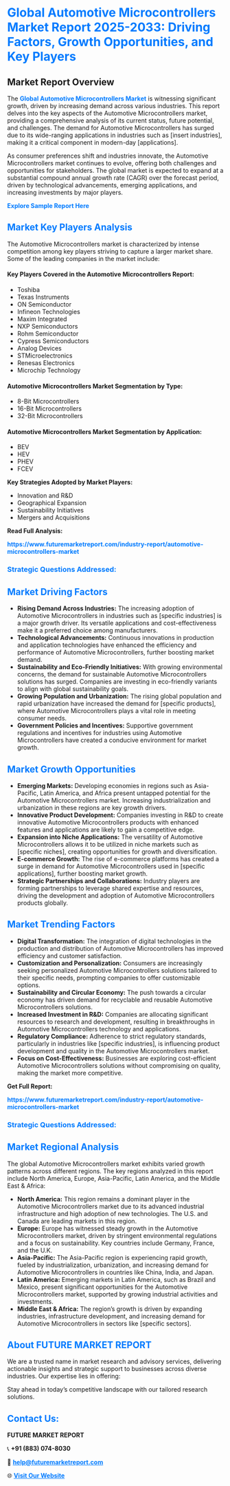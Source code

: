 <h1 style="color: #007BFF;">Global Automotive Microcontrollers Market Report 2025-2033: Driving Factors, Growth Opportunities, and Key Players</h1>

<section id="overview">
<h2>Market Report Overview</h2>
<p>The <a href="https://www.futuremarketreport.com/industry-report/automotive-microcontrollers-market" style="color: #007BFF; text-decoration: none;"><strong>Global Automotive Microcontrollers Market</strong></a> is witnessing significant growth, driven by increasing demand across various industries. This report delves into the key aspects of the Automotive Microcontrollers market, providing a comprehensive analysis of its current status, future potential, and challenges. The demand for Automotive Microcontrollers has surged due to its wide-ranging applications in industries such as [insert industries], making it a critical component in modern-day [applications].</p>
<p>As consumer preferences shift and industries innovate, the Automotive Microcontrollers market continues to evolve, offering both challenges and opportunities for stakeholders. The global market is expected to expand at a substantial compound annual growth rate (CAGR) over the forecast period, driven by technological advancements, emerging applications, and increasing investments by major players.</p>
</section>

<section id="overview">
<p><a href="https://www.futuremarketreport.com/request-sample/reportId=75394" style="color: #007BFF; text-decoration: none;"><strong>Explore Sample Report Here</strong></a></p>
</section>

<section id="key-players">
<h2 style="color: #007BFF;">Market Key Players Analysis</h2>
<p>The Automotive Microcontrollers market is characterized by intense competition among key players striving to capture a larger market share. Some of the leading companies in the market include:</p>
<h4>Key Players Covered in the Automotive Microcontrollers Report:</h4>
<ul><li>Toshiba</li><li>Texas Instruments</li><li>ON Semiconductor</li><li>Infineon Technologies</li><li>Maxim Integrated</li><li>NXP Semiconductors</li><li>Rohm Semiconductor</li><li>Cypress Semiconductors</li><li>Analog Devices</li><li>STMicroelectronics</li><li>Renesas Electronics</li><li>Microchip Technology</li></ul>
<h4>Automotive Microcontrollers Market Segmentation by Type:</h4>
<ul><li>8-Bit Microcontrollers</li><li>16-Bit Microcontrollers</li><li>32-Bit Microcontrollers</li></ul>

<h4>Automotive Microcontrollers Market Segmentation by Application:</h4>
<ul><li>BEV</li><li>HEV</li><li>PHEV</li><li>FCEV</li></ul>
<p><strong>Key Strategies Adopted by Market Players:</strong></p>
<ul>
<li>Innovation and R&D</li>
<li>Geographical Expansion</li>
<li>Sustainability Initiatives</li>
<li>Mergers and Acquisitions</li>
</ul>
</section>

<section>
<p><strong>Read Full Analysis: </strong></p><a href="https://www.futuremarketreport.com/industry-report/automotive-microcontrollers-market" style="color: #007BFF; text-decoration: none;"><strong>https://www.futuremarketreport.com/industry-report/automotive-microcontrollers-market</strong></a>
<h3 style="color: #007BFF;">Strategic Questions Addressed:</h3>
</section>

<section id="driving-factors">
<h2 style="color: #007BFF;">Market Driving Factors</h2>
<ul>
<li><strong>Rising Demand Across Industries:</strong> The increasing adoption of Automotive Microcontrollers in industries such as [specific industries] is a major growth driver. Its versatile applications and cost-effectiveness make it a preferred choice among manufacturers.</li>
<li><strong>Technological Advancements:</strong> Continuous innovations in production and application technologies have enhanced the efficiency and performance of Automotive Microcontrollers, further boosting market demand.</li>
<li><strong>Sustainability and Eco-Friendly Initiatives:</strong> With growing environmental concerns, the demand for sustainable Automotive Microcontrollers solutions has surged. Companies are investing in eco-friendly variants to align with global sustainability goals.</li>
<li><strong>Growing Population and Urbanization:</strong> The rising global population and rapid urbanization have increased the demand for [specific products], where Automotive Microcontrollers plays a vital role in meeting consumer needs.</li>
<li><strong>Government Policies and Incentives:</strong> Supportive government regulations and incentives for industries using Automotive Microcontrollers have created a conducive environment for market growth.</li>
</ul>
</section>

<section id="growth-opportunities">
<h2 style="color: #007BFF;">Market Growth Opportunities</h2>
<ul>
<li><strong>Emerging Markets:</strong> Developing economies in regions such as Asia-Pacific, Latin America, and Africa present untapped potential for the Automotive Microcontrollers market. Increasing industrialization and urbanization in these regions are key growth drivers.</li>
<li><strong>Innovative Product Development:</strong> Companies investing in R&D to create innovative Automotive Microcontrollers products with enhanced features and applications are likely to gain a competitive edge.</li>
<li><strong>Expansion into Niche Applications:</strong> The versatility of Automotive Microcontrollers allows it to be utilized in niche markets such as [specific niches], creating opportunities for growth and diversification.</li>
<li><strong>E-commerce Growth:</strong> The rise of e-commerce platforms has created a surge in demand for Automotive Microcontrollers used in [specific applications], further boosting market growth.</li>
<li><strong>Strategic Partnerships and Collaborations:</strong> Industry players are forming partnerships to leverage shared expertise and resources, driving the development and adoption of Automotive Microcontrollers products globally.</li>
</ul>
</section>

<section id="trending-factors">
<h2 style="color: #007BFF;">Market Trending Factors</h2>
<ul>
<li><strong>Digital Transformation:</strong> The integration of digital technologies in the production and distribution of Automotive Microcontrollers has improved efficiency and customer satisfaction.</li>
<li><strong>Customization and Personalization:</strong> Consumers are increasingly seeking personalized Automotive Microcontrollers solutions tailored to their specific needs, prompting companies to offer customizable options.</li>
<li><strong>Sustainability and Circular Economy:</strong> The push towards a circular economy has driven demand for recyclable and reusable Automotive Microcontrollers solutions.</li>
<li><strong>Increased Investment in R&D:</strong> Companies are allocating significant resources to research and development, resulting in breakthroughs in Automotive Microcontrollers technology and applications.</li>
<li><strong>Regulatory Compliance:</strong> Adherence to strict regulatory standards, particularly in industries like [specific industries], is influencing product development and quality in the Automotive Microcontrollers market.</li>
<li><strong>Focus on Cost-Effectiveness:</strong> Businesses are exploring cost-efficient Automotive Microcontrollers solutions without compromising on quality, making the market more competitive.</li>
</ul>
</section>

<section>
<p><strong>Get Full Report: </strong></p><a href="https://www.futuremarketreport.com/industry-report/automotive-microcontrollers-market" style="color: #007BFF; text-decoration: none;"><strong>https://www.futuremarketreport.com/industry-report/automotive-microcontrollers-market</strong></a>
<h3 style="color: #007BFF;">Strategic Questions Addressed:</h3>
</section>


<section id="regional-analysis">
<h2 style="color: #007BFF;">Market Regional Analysis</h2>
<p>The global Automotive Microcontrollers market exhibits varied growth patterns across different regions. The key regions analyzed in this report include North America, Europe, Asia-Pacific, Latin America, and the Middle East & Africa:</p>
<ul>
<li><strong>North America:</strong> This region remains a dominant player in the Automotive Microcontrollers market due to its advanced industrial infrastructure and high adoption of new technologies. The U.S. and Canada are leading markets in this region.</li>
<li><strong>Europe:</strong> Europe has witnessed steady growth in the Automotive Microcontrollers market, driven by stringent environmental regulations and a focus on sustainability. Key countries include Germany, France, and the U.K.</li>
<li><strong>Asia-Pacific:</strong> The Asia-Pacific region is experiencing rapid growth, fueled by industrialization, urbanization, and increasing demand for Automotive Microcontrollers in countries like China, India, and Japan.</li>
<li><strong>Latin America:</strong> Emerging markets in Latin America, such as Brazil and Mexico, present significant opportunities for the Automotive Microcontrollers market, supported by growing industrial activities and investments.</li>
<li><strong>Middle East & Africa:</strong> The region’s growth is driven by expanding industries, infrastructure development, and increasing demand for Automotive Microcontrollers in sectors like [specific sectors].</li>
</ul>
</section>

<footer>
<h2 style="color: #007BFF;">About FUTURE MARKET REPORT</h2>
<p>We are a trusted name in market research and advisory services, delivering actionable insights and strategic support to businesses across diverse industries. Our expertise lies in offering:</p>

<p>Stay ahead in today’s competitive landscape with our tailored research solutions.</p>

<h2 style="color: #007BFF;">Contact Us:</h2>
<p><strong>FUTURE MARKET REPORT</strong></p>
<p>📞 <strong>+91 (883) 074-8030</strong></p>
<p>📧 <strong><a href="mailto:help@futuremarketreport.com" style="color: #007BFF;">help@futuremarketreport.com</a></strong></p>
<p>🌐 <strong><a href="https://www.futuremarketreport.com/" style="color: #007BFF;">Visit Our Website</a></strong></p>
</footer>